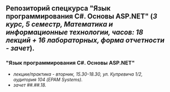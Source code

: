 ## Репозиторий спецкурса "Язык программирования C#. Основы ASP.NET" (*3 курс, 5 семестр, Математика и информационные технологии, часов: 18 лекций + 16 лабораторных, форма отчетности - зачет*).

### "Язык программирования C#. Основы ASP.NET"

  - *лекции/практика - вторник, 15.30-18.30, ул. Купревича 1/2, аудитория 104 (EPAM Systems).*
  - *зачет ##.##.18.*
